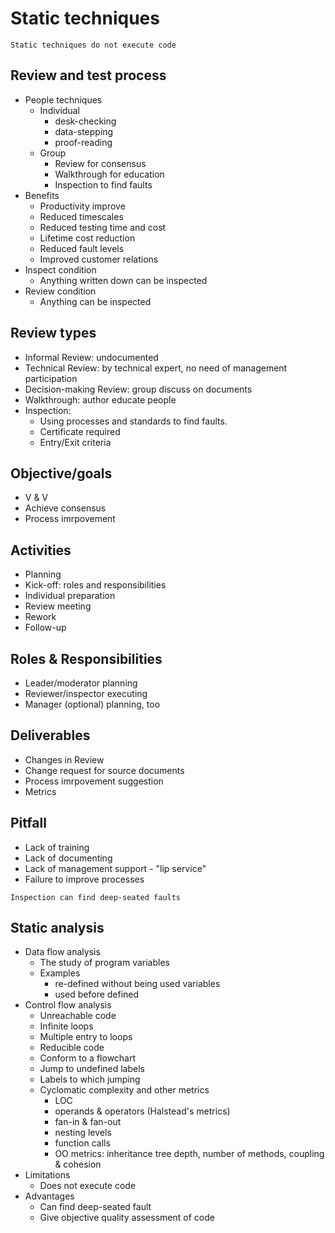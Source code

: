 # Static techniques
```
Static techniques do not execute code
```
## Review and test process
* People techniques
    * Individual
        * desk-checking
        * data-stepping
        * proof-reading
    * Group
        * Review for consensus
        * Walkthrough for education
        * Inspection to find faults
* Benefits
    * Productivity improve
    * Reduced timescales
    * Reduced testing time and cost
    * Lifetime cost reduction
    * Reduced fault levels
    * Improved customer relations
* Inspect condition
    * Anything written down can be inspected
* Review condition
    * Anything can be inspected

## Review types
* Informal Review: undocumented
* Technical Review: by technical expert, no need of management participation
* Decision-making Review: group discuss on documents
* Walkthrough: author educate people
* Inspection:
    * Using processes and standards to find faults.
    * Certificate required
    * Entry/Exit criteria

## Objective/goals
* V & V
* Achieve consensus
* Process imrpovement

## Activities
* Planning
* Kick-off: roles and responsibilities
* Individual preparation
* Review meeting
* Rework
* Follow-up

## Roles & Responsibilities
* Leader/moderator planning
* Reviewer/inspector executing
* Manager (optional) planning, too

## Deliverables
* Changes in Review
* Change request for source documents
* Process imrpovement suggestion
* Metrics

## Pitfall
* Lack of training
* Lack of documenting
* Lack of management support - "lip service"
* Failure to improve processes

```
Inspection can find deep-seated faults
```

## Static analysis
* Data flow analysis
    * The study of program variables
    * Examples
        * re-defined without being used variables
        * used before defined
* Control flow analysis
    * Unreachable code
    * Infinite loops
    * Multiple entry to loops
    * Reducible code
    * Conform to a flowchart
    * Jump to undefined labels
    * Labels to which jumping
    * Cyclomatic complexity and other metrics
        * LOC
        * operands & operators (Halstead's metrics)
        * fan-in & fan-out
        * nesting levels
        * function calls
        * OO metrics: inheritance tree depth, number of methods, coupling & cohesion
* Limitations
    * Does not execute code
* Advantages
    * Can find deep-seated fault
    * Give objective quality assessment of code